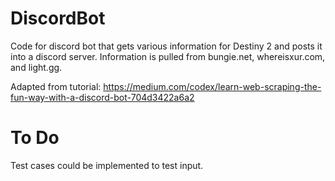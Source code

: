 # DiscordBot

Code for discord bot that gets various information for Destiny 2 and posts it into a discord server.  Information is pulled from bungie.net, whereisxur.com, and light.gg.

Adapted from tutorial: https://medium.com/codex/learn-web-scraping-the-fun-way-with-a-discord-bot-704d3422a6a2

# To Do

Test cases could be implemented to test input.
